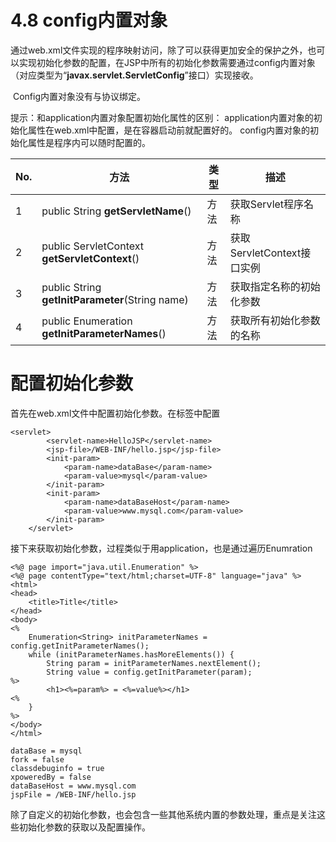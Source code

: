 # 4.8 config内置对象

​        通过web.xml文件实现的程序映射访问，除了可以获得更加安全的保护之外，也可以实现初始化参数的配置，在JSP中所有的初始化参数需要通过config内置对象（对应类型为“**javax.servlet.ServletConfig**”接口）实现接收。

​        Config内置对象没有与协议绑定。

提示：和application内置对象配置初始化属性的区别：        application内置对象的初始化属性在web.xml中配置，是在容器启动前就配置好的。        config内置对象的初始化属性是程序内可以随时配置的。

| **No.** | **方法**                                                | **类型** | **描述**                   |
| ------- | ------------------------------------------------------- | -------- | -------------------------- |
| 1       | public String **getServletName**()                      | 方法     | 获取Servlet程序名称        |
| 2       | public ServletContext **getServletContext**()           | 方法     | 获取ServletContext接口实例 |
| 3       | public String  **getInitParameter**(String name)        | 方法     | 获取指定名称的初始化参数   |
| 4       | public Enumeration<String>  **getInitParameterNames**() | 方法     | 获取所有初始化参数的名称   |





#  配置初始化参数

​        首先在web.xml文件中配置初始化参数。在<servlet>标签中配置<init-param>

```
<servlet>
        <servlet-name>HelloJSP</servlet-name>
        <jsp-file>/WEB-INF/hello.jsp</jsp-file>
        <init-param>
            <param-name>dataBase</param-name>
            <param-value>mysql</param-value>
        </init-param>
        <init-param>
            <param-name>dataBaseHost</param-name>
            <param-value>www.mysql.com</param-value>
        </init-param>
    </servlet>
```



​        接下来获取初始化参数，过程类似于用application，也是通过遍历Enumration

```
<%@ page import="java.util.Enumeration" %>
<%@ page contentType="text/html;charset=UTF-8" language="java" %>
<html>
<head>
    <title>Title</title>
</head>
<body>
<%
    Enumeration<String> initParameterNames = config.getInitParameterNames();
    while (initParameterNames.hasMoreElements()) {
        String param = initParameterNames.nextElement();
        String value = config.getInitParameter(param);
%>
        <h1><%=param%> = <%=value%></h1>
<%
    }
%>
</body>
</html>
```



```
dataBase = mysql
fork = false
classdebuginfo = true
xpoweredBy = false
dataBaseHost = www.mysql.com
jspFile = /WEB-INF/hello.jsp
```

​        除了自定义的初始化参数，也会包含一些其他系统内置的参数处理，重点是关注这些初始化参数的获取以及配置操作。